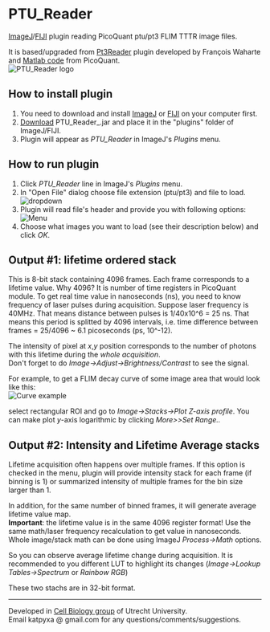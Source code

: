 # PTU_Reader
[ImageJ](https://imagej.nih.gov/ij/)/[FIJI](http://fiji.sc/) plugin reading PicoQuant ptu/pt3 FLIM TTTR image files.

It is based/upgraded from [Pt3Reader](http://imagejdocu.tudor.lu/doku.php?id=plugin:inputoutput:picoquant_.pt3_image_reader:start) plugin developed by François Waharte and [Matlab code](https://github.com/PicoQuant/PicoQuant-Time-Tagged-File-Format-Demos/blob/master/PTU/Matlab/Read_PTU.m) from PicoQuant.  
![PTU_Reader logo](http://katpyxa.info/software/PTU_Reader_logo.png "logo") 

## How to install plugin

1. You need to download and install [ImageJ](https://imagej.nih.gov/ij/download.html) or [FIJI](http://fiji.sc/#download) on your computer first.
2. [Download](https://github.com/ekatrukha/PTU_Reader/raw/master/PTU_Reader_0.0.1_.jar) PTU_Reader_.jar and place it in the "plugins" folder of ImageJ/FIJI.
3. Plugin will appear as *PTU_Reader* in ImageJ's *Plugins* menu.

## How to run plugin

1. Click *PTU_Reader* line in ImageJ's *Plugins* menu.
2. In "Open File" dialog choose file extension (ptu/pt3) and file to load.
![dropdown](http://katpyxa.info/software/PTU_Reader/Dropdown.png "filemenu") 
3. Plugin will read file's header and provide you with following options:  
![Menu](http://katpyxa.info/software/PTU_Reader/Menu.png "Menu") 
4. Choose what images you want to load (see their description below) and click *OK*.

## Output #1: lifetime ordered stack

This is 8-bit stack containing 4096 frames. Each frame corresponds to a lifetime value. Why 4096? It is number of time registers in PicoQuant module. To get real time value in nanoseconds (ns), you need to know frequency of laser pulses during acquisition. Suppose laser frequency is 40MHz. That means distance between pulses is 1/40x10^6 = 25 ns. That means this period is splitted by 4096 intervals, i.e. time difference between frames = 25/4096 ~ 6.1 picoseconds (ps, 10^-12).

The intensity of pixel at *x*,*y* position corresponds to the number of photons with this lifetime during the *whole acquisition*.  
Don't forget to do *Image->Adjust->Brightness/Contrast* to see the signal.

For example, to get a FLIM decay curve of some image area that would look like this:  
![Curve example](http://katpyxa.info/software/PTU_Reader/Curve_example.png "curve")  

select rectangular ROI and go to *Image->Stacks->Plot Z-axis profile*. You can make plot *y*-axis logarithmic by clicking *More>>Set Range..* 

## Output #2: Intensity and Lifetime Average stacks
Lifetime acquisition often happens over multiple frames. If this option is checked in the menu, plugin will provide intensity stack for each frame (if binning is 1) or summarized intensity of multiple frames for the bin size larger than 1.  

In addition, for the same number of binned frames, it will generate average lifetime value map.  
**Important**: the lifetime value is in the same 4096 register format! Use the same math/laser frequency recalculation to get value in nanoseconds. Whole image/stack math can be done using ImageJ *Process->Math* options.

So you can observe average lifetime change during acquisition. It is recommended to you different LUT to highlight its changes (*Image->Lookup Tables->Spectrum* or *Rainbow RGB*)

These two stachs are in 32-bit format.

---
Developed in [Cell Biology group](http://cellbiology.science.uu.nl/) of Utrecht University.  
Email katpyxa @ gmail.com for any questions/comments/suggestions.


